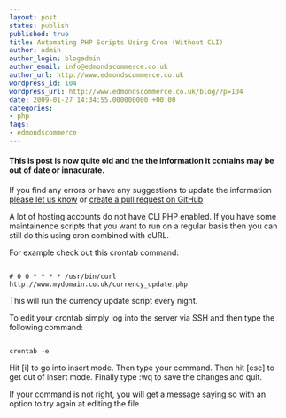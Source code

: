 ```yaml
---
layout: post
status: publish
published: true
title: Automating PHP Scripts Using Cron (Without CLI)
author: admin
author_login: blogadmin
author_email: info@edmondscommerce.co.uk
author_url: http://www.edmondscommerce.co.uk
wordpress_id: 104
wordpress_url: http://www.edmondscommerce.co.uk/blog/?p=104
date: 2009-01-27 14:34:55.000000000 +00:00
categories:
- php
tags:
- edmondscommerce
---
```

<div class="oldpost"><h4>This is post is now quite old and the the information it contains may be out of date or innacurate.</h4>
<p>
If you find any errors or have any suggestions to update the information <a href="http://edmondscommerce.github.io/contact-us/index.html">please let us know</a>
or <a href="https://github.com/edmondscommerce/edmondscommerce.github.io">create a pull request on GitHub</a>
</p>
</div>
A lot of hosting accounts do not have CLI PHP enabled. If you have some maintainence scripts that you want to run on a regular basis then you can still do this using cron combined with cURL.

For example check out this crontab command:

```

# 0 0 * * * * /usr/bin/curl http://www.mydomain.co.uk/currency_update.php

```

This will run the currency update script every night.

To edit your crontab simply log into the server via SSH and then type the following command:

```

crontab -e

```

Hit [i] to go into insert mode. Then type your command. Then hit [esc] to get out of insert mode. Finally type :wq to save the changes and quit. 

If your command is not right, you will get a message saying so with an option to try again at editing the file.
